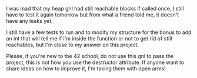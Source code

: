 I was mad that my heap gnl had still reachable blocks if called once, I still have to test it again tomorrow but from what a friend told me, it doesn't have any leaks yet.

I still have a few tests to run and to modify my structure for the bonus to add an int that will tell me if i'm inside the function or not to get rid of still reachables, but I'm close to my answer on this project.

Please, if you're new to the 42 school, do not use this gnl to pass the project, this is not how you use the destructor attribute. If anyone want to share ideas on how to improve it, I'm taking them with open arms!
